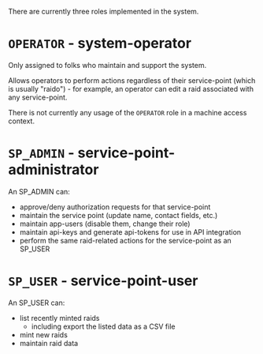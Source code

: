 There are currently three roles implemented in the system.


# `OPERATOR` - system-operator

Only assigned to folks who maintain and support the system.

Allows operators to perform actions regardless of their service-point (which
is usually "raido") - for example, an operator can edit a raid associated
with any service-point.

There is not currently any usage of the `OPERATOR` role in a machine
access context.


# `SP_ADMIN` - service-point-administrator

An SP_ADMIN can:

* approve/deny authorization requests for that service-point
* maintain the service point (update name, contact fields, etc.)
* maintain app-users (disable them, change their role)
* maintain api-keys and generate api-tokens for use in API integration
* perform the same raid-related actions for the service-point as an SP_USER


# `SP_USER` - service-point-user

An SP_USER can:

* list recently minted raids 
  * including export the listed data as a CSV file
* mint new raids
* maintain raid data